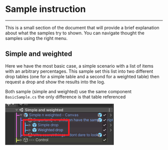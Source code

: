 # Sample instruction

---

This is a small section of the document that will provide a brief explanation about what the samples try to shown. You can navigate thought the samples using the right menu.

## Simple and weighted

Here we have the most basic case, a simple scenario with a list of items with an arbitrary percentages. This sample set this list into two different drop tables (one for a simple table and a second for a weighted table) then request a drop and show the results into the log.

Both sample (simple and weighted) use the same component ```BasicSample.cs``` the only difference is that table referenced

![Simple weighted drop](images/sw_drop.jpg)

